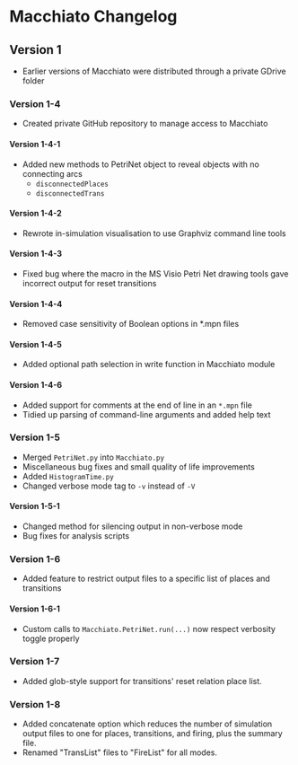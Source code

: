 # Macchiato Changelog

## Version 1

* Earlier versions of Macchiato were distributed through a private GDrive folder

### Version 1-4

* Created private GitHub repository to manage access to Macchiato

#### Version 1-4-1

* Added new methods to PetriNet object to reveal objects with no connecting arcs
  * `disconnectedPlaces `
  * `disconnectedTrans`

#### Version 1-4-2

* Rewrote in-simulation visualisation to use Graphviz command line tools

#### Version 1-4-3

* Fixed bug where the macro in the MS Visio Petri Net drawing tools gave incorrect output for reset transitions

#### Version 1-4-4

* Removed case sensitivity of Boolean options in *.mpn files

#### Version 1-4-5

* Added optional path selection in write function in Macchiato module

#### Version 1-4-6

* Added support for comments at the end of line in an `*.mpn` file
* Tidied up parsing of command-line arguments and added help text

### Version 1-5

* Merged `PetriNet.py` into `Macchiato.py`
* Miscellaneous bug fixes and small quality of life improvements
* Added `HistogramTime.py`
* Changed verbose mode tag to `-v` instead of `-V`

#### Version 1-5-1

* Changed method for silencing output in non-verbose mode
* Bug fixes for analysis scripts

### Version 1-6

* Added feature to restrict output files to a specific list of places and transitions

#### Version 1-6-1

* Custom calls to `Macchiato.PetriNet.run(...)` now respect verbosity toggle properly

### Version 1-7

* Added glob-style support for transitions' reset relation place list.

### Version 1-8

* Added concatenate option which reduces the number of simulation output files to one for places, transitions, and firing, plus the summary file.
* Renamed "TransList" files to "FireList" for all modes.
